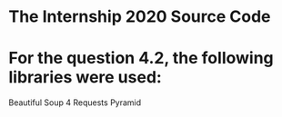 # The Internship 2020 Source Code
 
# For the question 4.2, the following libraries were used:
 Beautiful Soup 4
 Requests
 Pyramid
